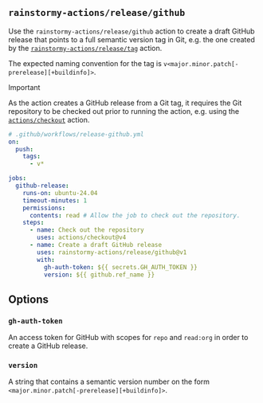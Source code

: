 ## `rainstormy-actions/release/github`

Use the `rainstormy-actions/release/github` action to create a draft GitHub
release that points to a full semantic version tag in Git, e.g. the one created
by the [`rainstormy-actions/release/tag`](../tag/README.md) action.

The expected naming convention for the tag
is `v<major.minor.patch[-prerelease][+buildinfo]>`.

> [!IMPORTANT]  
> As the action creates a GitHub release from a Git tag, it requires the Git
> repository to be checked out prior to running the action, e.g. using
> the [`actions/checkout`](https://github.com/actions/checkout) action.

```yaml
# .github/workflows/release-github.yml
on:
  push:
    tags:
      - v*

jobs:
  github-release:
    runs-on: ubuntu-24.04
    timeout-minutes: 1
    permissions:
      contents: read # Allow the job to check out the repository.
    steps:
      - name: Check out the repository
        uses: actions/checkout@v4
      - name: Create a draft GitHub release
        uses: rainstormy-actions/release/github@v1
        with:
          gh-auth-token: ${{ secrets.GH_AUTH_TOKEN }}
          version: ${{ github.ref_name }}
```

## Options
### `gh-auth-token`
An access token for GitHub with scopes for `repo` and `read:org` in order to
create a GitHub release.

### `version`
A string that contains a semantic version number on the
form `<major.minor.patch[-prerelease][+buildinfo]>`.
